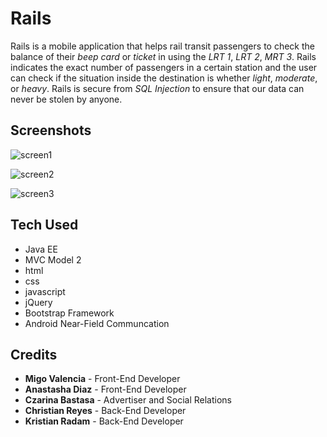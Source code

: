 # Rails

Rails is a mobile application that helps rail transit passengers to check the balance of their _beep card_ or _ticket_ in using the _LRT 1_, _LRT 2_, _MRT 3_. Rails indicates the exact number of passengers in a certain station and the user can check if the situation inside the destination is whether _light_, _moderate_, or _heavy_. Rails is secure from _SQL Injection_ to ensure that our data can never be stolen by anyone.


## Screenshots

![screen1](/images/screen1.png)


![screen2](/images/screen2.png)


![screen3](/images/screen3.png)


## Tech Used

* Java EE
* MVC Model 2
* html
* css
* javascript
* jQuery
* Bootstrap Framework
* Android Near-Field Communcation


## Credits
* __Migo Valencia__ - Front-End Developer
* __Anastasha Diaz__ - Front-End Developer
* __Czarina Bastasa__ - Advertiser and Social Relations
* __Christian Reyes__ - Back-End Developer
* __Kristian Radam__ - Back-End Developer